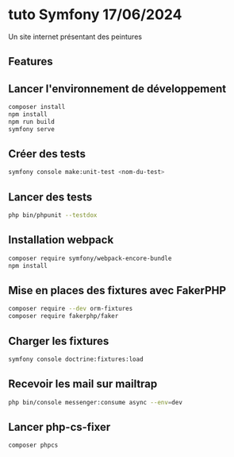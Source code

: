 # tuto Symfony 17/06/2024

Un site internet présentant des peintures

## Features

## Lancer l'environnement de développement
``` bash
composer install
npm install
npm run build
symfony serve
```

## Créer des tests
``` bash
symfony console make:unit-test <nom-du-test>
```

## Lancer des tests
``` bash
php bin/phpunit --testdox
```

## Installation webpack
``` bash
composer require symfony/webpack-encore-bundle
npm install
```

## Mise en places des fixtures avec FakerPHP
``` bash
composer require --dev orm-fixtures
composer require fakerphp/faker
```

## Charger les fixtures
``` bash
symfony console doctrine:fixtures:load
```

## Recevoir les mail sur mailtrap
``` bash
php bin/console messenger:consume async --env=dev
```

## Lancer php-cs-fixer
``` bash
composer phpcs
```
